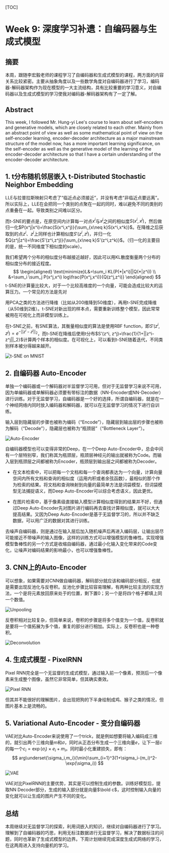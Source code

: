 [TOC]

# Week 9: 深度学习补遗：自编码器与生成式模型

## 摘要

本周，跟随李宏毅老师的课程学习了自编码器和生成式模型的课程，两方面的内容关系比较紧密。主要从抽象角度以及一些数学角度对自编码器进行了学习，编码器-解码器架构作为现在模型的一大主流结构，具有比较重要的学习意义，对自编码器以及生成式模型的学习使我对编码器-解码器架构有了一定了解。

## Abstract

This week, I followed Mr. Hung-yi Lee's course to learn about self-encoders and generative models, which are closely related to each other. Mainly from an abstract point of view as well as some mathematical point of view on the self-encoder learning, encoder-decoder architecture as a major mainstream structure of the model now, has a more important learning significance, on the self-encoder as well as the generative model of the learning of the encoder-decoder architecture so that I have a certain understanding of the encoder-decoder architecture.

## 1. t分布随机邻居嵌入 t-Distributed Stochastic Neighbor Embedding

LLE与拉普拉斯映射只考虑了“临近点必须接近”，并没有考虑“非临近点要远离”。所以实际上，LLE在会把同一个类别的点聚在一起的同时，难以避免不同的类别的点重叠在一起。导致类别之间难以区分。

而t-SNE的要点是，在原空间内计算每一对点$x^i$与$x^j$之间的相似度$S(x^i,x^j)$，然后做归一化$P(x^j|x^i)=\frac{S(x^i,x^j)}{\sum_{x\neq k}S(x^i,x^k)}$。在降维之后获取到的点$z^i$、$z^j$上同样也计算相似度$S'(z^i,z^j)$，并归一化$Q(z^j|z^i)=\frac{S'(z^i,z^j)}{\sum_{x\neq k}S'(z^i,z^k)}$。（归一化的主要目的是，统一不同维度下相似度的scale）。

我们希望两个分布的相似度分布越接近越好，因此可以用KL散度衡量两个分布的相似度分布的接近程度。
$$
\begin{aligned}
\text{minimize}L&=\sum_i KL(P(*|x^i)||Q(*|z^i)) \\
 &=\sum_i \sum_j P(x^j,x^i) log\frac{P(x^j,x^i)}{Q(z^j,z^i)}
\end{aligned}
$$
t-SNE的计算量比较大，对于一个比较高维度的一个向量，可能会造成比较大的运算压力。一个常见的方法是先对

用PCA之类的方法进行降维（比如从200维降到50维度），再用t-SNE完成降维（从50维到2维）。t-SNE对新出现的样本点，需要重新训练整个模型，因此常常被用在可视化上而非模型训练上。

在t-SNE之前，有SNE算法，其衡量相似度的算法是使用RBF function，即$S'(z^i, z^j)=e^{-||z^i-z^j||_2}$，而t-SNE在降维后使用t分布$S'(z^i, z^j)=\frac{1}{1+||z^i-z^j||_2}$计算两个样本的相似度。在可视化上，可以看到t-SNE随着迭代，不同类别样本被分得越来越开。

![t-SNE on MNIST](https://i-blog.csdnimg.cn/direct/9a5debb9a5c94a889c229156b4b259a8.png)

## 2. 自编码器 Auto-Encoder

单独一个编码器或一个解码器对半监督学习可用，但对于无监督学习来说不可用，因为单编码器或单解码器必须要有带标注的数据（NN-Encoder或NN-Decoder）进行训练。对于无监督学习，自编码器是一个好的选择，所谓自编码器，就是在一个神经网络内同时放入编码器和解码器，就可以在无监督学习的情况下进行自训练。

输入层到隐藏层的步骤也被称为编码（“Encode”），隐藏层到输出层的步骤也被称为解码（“Decode”），隐藏层也被称为“瓶颈层”（“Bottleneck Layer”）。

![Auto-Encoder](https://i-blog.csdnimg.cn/direct/3a98622642d84429b8b85b758f0c8a23.png)

自编码器模型也可以变得非常的Deep，在一个Deep Auto-Encoder中，总会中间有一个层特别窄，我们称其为瓶颈层，瓶颈层神经元的输出就被称为Code。而输入层到瓶颈层之间都被称为Encoder，瓶颈层到输出层之间都被称为Decoder。

- 在文本检索中，可以把每一个文档和每一个查询都表达为一个向量，计算向量空间内所有文档和查询的相似度（运用内积或者余弦函数），最相似的那个作为检索的结果。将文档和查询映射到向量的最简单方法是词袋模型，但词袋模型无法捕捉语义，而Deep Auto-Encoder可以综合考虑语义，因此更优。

- 在图片检索中，基于像素级直接输入模型计算相似度得到的结果并不好，但通过Deep Auto-Encoder先对图片进行编码再去查找计算相似度，就可以大大提高结果。又因为Deep Auto-Encoder是基于无监督学习的，所以并不缺乏数据，可以用广泛的数据对其进行训练。

去噪声自编码器，则是通过在输入层后加入随机噪声后再进入编码层，让输出层尽可能接近不带噪声的输入图像，这样的训练方式可以增强模型的鲁棒性。实现增强模型鲁棒性的另一个方式是收缩自编码器，通过最小化输入变化带来的Code变化，让噪声对编码结果的影响最小，也可以增强鲁棒性。

## 3. CNN上的Auto-Encoder

可以想象，如果需要对CNN做自编码器，解码部分就应该和编码部分相反，也就是需要出现反池化与反卷积。反池化步骤比较容易理解，有两种比较主流的实现方法，一个是将元素放回原来处于的位置，剩下置0；另一个是将四个格子都填上同一个数值。

![Unpooling](https://i-blog.csdnimg.cn/direct/ddeba74bbb6345f5ae5f1d78e211fa66.png)

反卷积相对比较复杂，但简单来说，卷积的步骤是将多个值变为一个值，反卷积就是要将一个值拓展为多个值，重复的部分进行相加。实际上，反卷积也是一种卷积。

![Deconvolution](https://i-blog.csdnimg.cn/direct/f6891eba05d745d483f9b7d0ef0a6583.png)



## 4. 生成式模型 - PixelRNN

Pixel RNN完全是一个无监督的生成式模型，通过输入前一个像素，预测后一个像素来生成整个图像，虽然它非常简单，但其确实奏效。

![Pixel RNN](https://i-blog.csdnimg.cn/direct/b94528a8aac6462ea4d6f4f14ce81503.png)

但其并不能很好的理解图片，会出现把狗的下半身绘制成鸡、猴子之类的情况，但图片基本上是流畅的。

## 5. Variational Auto-Encoder - 变分自编码器

VAE对比Auto-Encoder来说使用了一个trick，就是例如想要将输入编码成三维的，就引出两个三维向量$m$和$\sigma$，同时从正态分布生成一个三维向量$e$，让下一层$c$的每一个$c_i=\exp(\sigma_i)\times e_i+m_i$。同时最小化重建损失，即有：
$$
arg\underset{\sigma_i,m_i}{\min}\sum_{i=1}^3(1+\sigma_i-(m_i)^2-\exp(\sigma_i))
$$


![VAE](https://i-blog.csdnimg.cn/direct/a5caa24e2f3c4fa589f8037d32436628.png)

VAE对比PixelRNN的主要优势，其实是可以控制生成的参数。训练好模型后，提取NN Decoder部分，生成的输入部分就是向量$\bold c$，这时控制输入向量的变化就可以让生成的图片产生不同的变化。

## 总结

本周继续对无监督学习的探索，利用词嵌入的知识，继续对自编码器进行了学习。理解到了自编码器的巧思，利用无标注数据进行无监督学习，解决了数据标注的问题，同时也革新了生成式模型的边界。下周计划继续完成深度生成式网络的学习，在这两周进入支持向量机的学习。


